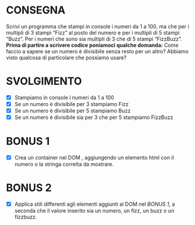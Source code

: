  
 # CONSEGNA
 Scrivi un programma che stampi in console i numeri da 1 a 100,
 ma che per i multipli di 3 stampi “Fizz” al posto del numero e per i multipli di 5 stampi “Buzz”.
 Per i numeri che sono sia multipli di 3 che di 5 stampi “FizzBuzz”.
 **Prima di partire a scrivere codice poniamoci qualche domanda:**
 Come faccio a sapere se un numero è divisibile senza resto per un altro?
 Abbiamo visto qualcosa di particolare che possiamo usare?

 # SVOLGIMENTO
 - [x] Stampiamo in console i numeri da 1 a 100
 - [x] Se un numero è divisibile per 3 stampiamo Fizz
 - [x] Se un numero è divisibile per 5 stampiamo Buzz
 - [x] Se un numero è divisibile sia per 3 che per 5 stampiamo FizzBuzz

 # BONUS 1
 - [x]  Crea un container nel DOM , aggiungendo un elemento html con il numero o la stringa corretta da mostrare.

 # BONUS 2
 - [x] Applica stili differenti agli elementi aggiunti al DOM nel *BONUS 1*, a seconda che il valore inserito sia un numero, un fizz, un buzz o un fizzbuzz.
 